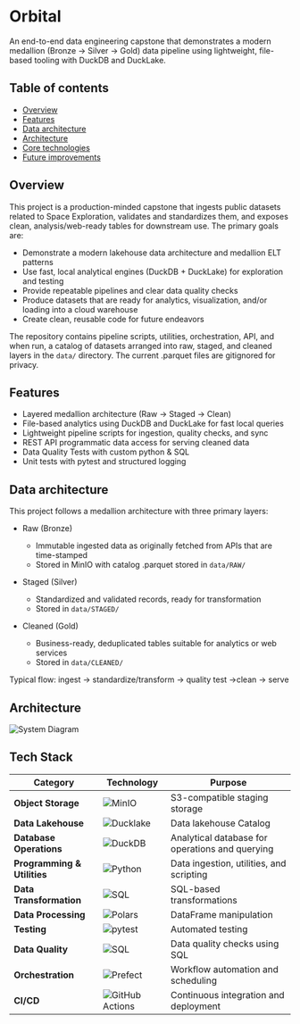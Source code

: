 # Orbital

An end-to-end data engineering capstone that demonstrates a modern medallion (Bronze → Silver → Gold) data pipeline using lightweight, file-based tooling with DuckDB and DuckLake.

## Table of contents

- [Overview](#overview)
- [Features](#features)
- [Data architecture](#data-architecture)
- [Architecture](#architecture)
- [Core technologies](#core-technologies)
- [Future improvements](#future-improvements)

## Overview

This project is a production-minded capstone that ingests public datasets related to Space Exploration, validates and standardizes them, and exposes clean, analysis/web-ready tables for downstream use. The primary goals are:

- Demonstrate a modern lakehouse data architecture and medallion ELT patterns
- Use fast, local analytical engines (DuckDB + DuckLake) for exploration and testing
- Provide repeatable pipelines and clear data quality checks
- Produce datasets that are ready for analytics, visualization, and/or loading into a cloud warehouse
- Create clean, reusable code for future endeavors

The repository contains pipeline scripts, utilities, orchestration, API, and when run, a catalog of datasets arranged into raw, staged, and cleaned layers in the `data/` directory. The current .parquet files are gitignored for privacy.

## Features

- Layered medallion architecture (Raw → Staged → Clean)
- File-based analytics using DuckDB and DuckLake for fast local queries
- Lightweight pipeline scripts for ingestion, quality checks, and sync
- REST API programmatic data access for serving cleaned data
- Data Quality Tests with custom python & SQL
- Unit tests with pytest and structured logging

## Data architecture

This project follows a medallion architecture with three primary layers:

- Raw (Bronze)
	- Immutable ingested data as originally fetched from APIs that are time-stamped
	- Stored in MinIO with catalog .parquet stored in `data/RAW/`

- Staged (Silver)
	- Standardized and validated records, ready for transformation
	- Stored in `data/STAGED/`

- Cleaned (Gold)
	- Business-ready, deduplicated tables suitable for analytics or web services
	- Stored in `data/CLEANED/`

Typical flow: ingest -> standardize/transform -> quality test ->clean -> serve

## Architecture

![System Diagram](docs/architecture.png)

## Tech Stack

| Category | Technology | Purpose |
|----------|------------|---------|
| **Object Storage** | ![MinIO](https://img.shields.io/badge/MinIO-C72E49?style=flat-square&logo=minio&logoColor=white) | S3-compatible staging storage |
| **Data Lakehouse** | ![Ducklake](https://img.shields.io/badge/Ducklake-2E7D32?style=flat-square&logo=duckdb&logoColor=white) | Data lakehouse Catalog |
| **Database Operations** | ![DuckDB](https://img.shields.io/badge/DuckDB-FF6F00?style=flat-square&logo=duckdb&logoColor=white) | Analytical database for operations and querying |
| **Programming & Utilities** | ![Python](https://img.shields.io/badge/Python-3776AB?style=flat-square&logo=python&logoColor=white) | Data ingestion, utilities, and scripting |
| **Data Transformation** | ![SQL](https://img.shields.io/badge/SQL-0066CC?style=flat-square&logo=sql&logoColor=white) | SQL-based transformations|
| **Data Processing** | ![Polars](https://img.shields.io/badge/Polars-5A4FCF?style=flat-square&logo=rust&logoColor=white) | DataFrame manipulation |
| **Testing** | ![pytest](https://img.shields.io/badge/pytest-009FE3?style=flat-square&logo=pytest&logoColor=white) | Automated testing |
| **Data Quality** | ![SQL](https://img.shields.io/badge/SQL-0066CC?style=flat-square&logo=sql&logoColor=white) | Data quality checks using SQL |
| **Orchestration** | ![Prefect](https://img.shields.io/badge/Prefect-3E4B99?style=flat-square&logo=prefect&logoColor=white) | Workflow automation and scheduling |
| **CI/CD** | ![GitHub Actions](https://img.shields.io/badge/GitHub_Actions-2088FF?style=flat-square&logo=githubactions&logoColor=white) | Continuous integration and deployment |
